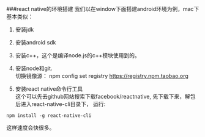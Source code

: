###react native的环境搭建
我们以在window下面搭建android环境为例，mac下基本类似：<br />
1. 安装jdk <br />
2. 安装android sdk <br />
3. 安装c++，这个是编译node.js的c++模块使用到的。<br />
4. 安装node和git.<br />
切换镜像源：
npm config set registry https://registry.npm.taobao.org

5. 安装react native命令行工具 <br />
这个可以先去github网站搜索下载facebook/reactnative,
先下载下来，解包后进入react-native-cli目录下，
运行:
```
npm install -g react-native-cli
```
这样速度会快很多。